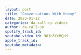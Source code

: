```yaml
---
layout: post
title: "Conversations With Kenny"
date: 2023-01-22
categories: da-call-up videos
author: da-call-up
spotify_track_id: 
youtube_video_id: 981b5YxMQpM
apple_track_id: 
youtube_metadata: 
---
```

